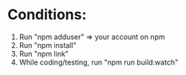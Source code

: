# Conditions:

1. Run "npm adduser" => your account on npm
2. Run "npm install"
3. Run "npm link"
4. While coding/testing, run "npm run build:watch"